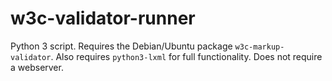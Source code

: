 w3c-validator-runner
====================

Python 3 script. Requires the Debian/Ubuntu package `w3c-markup-validator`. Also requires `python3-lxml` for full functionality. Does not require a webserver.
